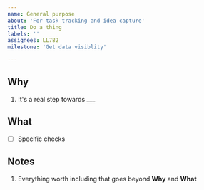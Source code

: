 ```yaml
---
name: General purpose
about: 'For task tracking and idea capture'
title: Do a thing
labels: ''
assignees: LL782
milestone: 'Get data visiblity'

---
```


## Why

1. It's a real step towards ___

## What

- [ ] Specific checks

## Notes

1. Everything worth including that goes beyond **Why** and **What**
